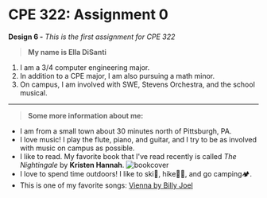 # **CPE 322: Assignment 0**
**Design 6 -**
*This is the first assignment for CPE 322*
> **My name is Ella DiSanti**
1. I am a 3/4 computer engineering major.
2. In addition to a CPE major, I am also pursuing a math minor.
3. On campus, I am involved with SWE, Stevens Orchestra, and the school musical.

---

> **Some more information about me:**
- I am from a small town about 30 minutes north of Pittsburgh, PA. 
- I love music! I play the flute, piano, and guitar, and I try to be as involved with music on campus as possible.
- I like to read. My favorite book that I've read recently is called *The Nightingale* by **Kristen Hannah**. ![bookcover](https://github.com/edisanti/Design-6/assets/122648382/96582e38-0633-494a-b398-a10e044200dc)
- I love to spend time outdoors! I like to ski🎿, hike🌲🥾, and go camping🏕️.
- This is one of my favorite songs: [Vienna by Billy Joel](https://youtu.be/wccRif2DaGs?si=bwRwhdobdd0gJAHO)
  


